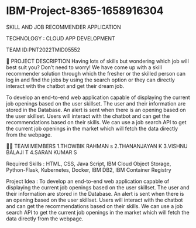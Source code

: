 # IBM-Project-8365-1658916304

SKILL AND JOB RECOMMENDER APPLICATION

TECHNOLOGY : CLOUD APP DEVELOPMENT

TEAM ID:PNT2022TMID05552
                   
📒 PROJECT DESCRIPTION
Having lots of skills but wondering which job will best suit you? Don’t need to worry! We have come up with a skill recommender solution through which the fresher or the skilled person can log in and find the jobs by using the search option or they can directly interact with the chatbot and get their dream job.
                   
To develop an end-to-end web application capable of displaying the current job openings based on the user skillset. The user and their information are stored in the Database. An alert is sent when there is an opening based on the user skillset. Users will interact with the chatbot and can get the recommendations based on their skills. We can use a job search API to get the current job openings in the market which will fetch the data directly from the webpage.
                 
🧑🏻‍ TEAM MEMBERS
1.THOWBIK RAHMAN s
2.THANANJAYAN K
3.VISHNU BALAJI T
4.SARAN KUMAR S
                
Required Skills :
HTML, CSS, Java Script, IBM Cloud Object Storage, Python-Flask, Kubernetes, Docker, IBM DB2, IBM Container Registry
              
Project Idea :
To develop an end-to-end web application capable of displaying the current job openings based on the user skillset. The user and their information are stored in the Database. An alert is sent when there is an opening based on the user skillset. Users will interact with the chatbot and can get the recommendations based on their skills. We can use a job search API to get the current job openings in the market which will fetch the data directly from the webpage.
